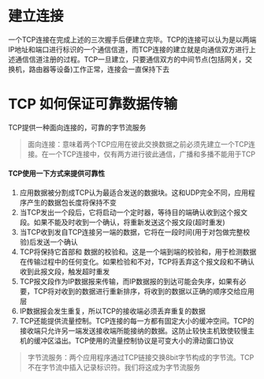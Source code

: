 # 建立连接
一个TCP连接在完成上述的三次握手后便建立完毕。TCP的连接可以认为是以两端IP地址和端口进行标识的一个通信信道，而TCP连接的建立就是向通信双方进行上述通信信道注册的过程。TCP一旦建立，只要通信双方的中间节点(包括网关，交换机，路由器等设备)工作正常，连接会一直保持下去  


# TCP 如何保证可靠数据传输
TCP提供一种面向连接的，可靠的字节流服务  
> 面向连接：意味着两个TCP应用在彼此交换数据之前必须先建立一个TCP连接。在一个TCP连接中，仅有两方进行彼此通信，广播和多播不能用于TCP  

#### TCP使用一下方式来提供可靠性  
1. 应用数据被分割成TCP认为最适合发送的数据块。这和UDP完全不同，应用程序产生的数据包长度将保持不变  
2. 当TCP发出一个段后，它将启动一个定时器，等待目的端确认收到这个报文段。如果不能及时收到一个确认，将重新发送这个报文段(超时重发)  
3. 当TCP收到发自TCP连接另一端的数据，它将在一段时间(用于对包做完整校验)后发送一个确认  
4. TCP将保持它首部和 数据的校验和。这是一个端到端的校验和，用于检测数据在传输过程中的任何变化。如果检验和不对，TCP将丢弃这个报文段和不确认收到此报文段，触发超时重发  
5. TCP报文段作为IP数据报来传输，而IP数据报的到达可能会失序，如果有必要，TCP将对收到的数据进行重新排序，将收到的数据以正确的顺序交给应用层  
6. IP数据报会发生重复，所以TCP的接收端必须丢弃重复的数据  
7. TCP还能提供流量控制。TCP连接的每一方都有固定大小的缓冲空间。TCP的接收端只允许另一端发送接收端所能接纳的数据。这防止较快主机致使较慢主机的缓冲区溢出。TCP使用的流量控制协议是可变大小的滑动窗口协议  

> 字节流服务：两个应用程序通过TCP链接交换8bit字节构成的字节流。TCP不在字节流中插入记录标识符。我们将这成为字节流服务  
